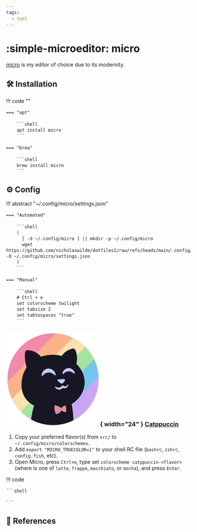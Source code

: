 ```yaml
---
tags:
  - tool
---
```

# :simple-microeditor: micro

[micro][1] is my editor of choice due to its modernity.

## :hammer_and_wrench: Installation

!!! code ""

    === "apt"
    
        ```shell
        apt install micro
        ```

    === "brew"

        ```shell
        brew install micro
        ```

## :gear: Config

!!! abstract "~/.config/micro/settings.json"

    === "Automated"

        ```shell
        (
          [ -d ~/.config/micro ] || mkdir -p ~/.config/micro
          wget https://github.com/nicholaswilde/dotfiles2/raw/refs/heads/main/.config/micro/settings.json -O ~/.config/micro/settings.json
        )
        ```

    === "Manual"

        ```shell
        # Ctrl + e
        set colorscheme twilight
        set tabsize 2
        set tabtospaces "true"
        ```

### ![catppuuccin](https://raw.githubusercontent.com/catppuccin/website/refs/heads/main/public/favicon.png){ width="24" } [Catppuccin][2]

1. Copy your preferred flavor(s) from `src/` to `~/.config/micro/colorschemes`.
2. Add `export "MICRO_TRUECOLOR=1"` to your shell RC file (`bashrc`, `zshrc`, `config.fish`, etc).
3. Open Micro, press `Ctrl+e`, type set `colorscheme catppuccin-<flavor>` (where <flavor> is one of `latte`, `frappe`, `macchiato`, or `mocha`), and press `Enter`.

!!! code

    ```shell
    
    ```

## :link: References

[1]: <https://micro-editor.github.io/>
[2]: <https://github.com/catppuccin/micro>
